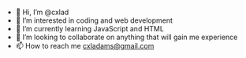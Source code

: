 - 👋 Hi, I’m @cxlad
- 👀 I’m interested in coding and web development
- 🌱 I’m currently learning JavaScript and HTML
- 💞️ I’m looking to collaborate on anything that will gain me experience
- 📫 How to reach me cxladams@gmail.com

<!---
cxlad/cxlad is a ✨ special ✨ repository because its `README.md` (this file) appears on your GitHub profile.
You can click the Preview link to take a look at your changes.
--->
